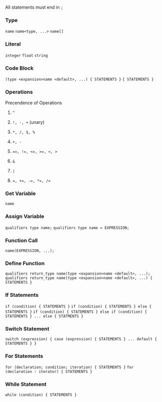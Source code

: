 All statements must end in `;`

### Type

`name`
`name<type, ...>`
`name[]`

### Literal

`integer`
`float`
`string`

### Code Block

`(type <expansion>name <default>, ...) { STATEMENTS }`
`{ STATEMENTS }`

### Operations

Precendence of Operations

1. `^`

2. `!, -, +` (unary)

3. `*, /, $, %`

4. `+, -`

5. `==, !=, <=, >=, <, >`

6. `&`

7. `|`

8. `=, +=, -=, *=, /=`

### Get Variable

`name`

### Assign Variable

`qualifiers type name;`
`qualifiers type name = EXPRESSION;`

### Function Call

`name(EXPRESSION, ...);`

### Define Function

`qualifiers return_type name(type <expansion>name <default>, ...);`
`qualifiers return_type name(type <expansion>name <default>, ...) { STATEMENTS }`

### If Statements

`if (condition) { STATEMENTS }`
`if (condition) { STATEMENTS } else { STATEMENTS }`
`if (condition) { STATEMENTS } else if (condition) { STATEMENTS } ... else { STATMENTS }`

### Switch Statement

`switch (expression) { case (expression) { STATEMENTS } ... default { STATEMENTS } }`

### For Statements

`for (declaration; condition; iteration) { STATEMENTS }`
`for (declaration : iterator) { STATEMENTS }`

### While Statement

`while (condition) { STATEMENTS }`
